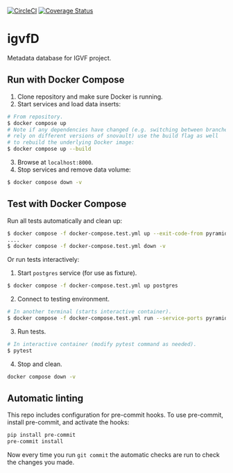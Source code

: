 [![CircleCI](https://circleci.com/gh/IGVF-DACC/igvfd/tree/dev.svg?style=svg)](https://circleci.com/gh/IGVF-DACC/igvfd/tree/dev)
[![Coverage Status](https://coveralls.io/repos/github/IGVF-DACC/igvfd/badge.svg?branch=dev)](https://coveralls.io/github/IGVF-DACC/igvfd?branch=dev)
# igvfD
Metadata database for IGVF project.

## Run with Docker Compose
1. Clone repository and make sure Docker is running.
2. Start services and load data inserts:
```bash
# From repository.
$ docker compose up
# Note if any dependencies have changed (e.g. switching between branches that
# rely on different versions of snovault) use the build flag as well
# to rebuild the underlying Docker image:
$ docker compose up --build
```
3. Browse at `localhost:8000`.
4. Stop services and remove data volume:
```bash
$ docker compose down -v
```

## Test with Docker Compose
Run all tests automatically and clean up:
```bash
$ docker compose -f docker-compose.test.yml up --exit-code-from pyramid
....
$ docker compose -f docker-compose.test.yml down -v
```

Or run tests interactively:
1. Start `postgres` service (for use as fixture).
```bash
$ docker compose -f docker-compose.test.yml up postgres
```
2. Connect to testing environment.
```bash
# In another terminal (starts interactive container).
$ docker compose -f docker-compose.test.yml run --service-ports pyramid /bin/bash
```
3. Run tests.
```bash
# In interactive container (modify pytest command as needed).
$ pytest
```
4. Stop and clean.
```bash
docker compose down -v
```

## Automatic linting
This repo includes configuration for pre-commit hooks. To use pre-commit, install pre-commit, and activate the hooks:
```bash
pip install pre-commit
pre-commit install
```
Now every time you run `git commit` the automatic checks are run to check the changes you made.
